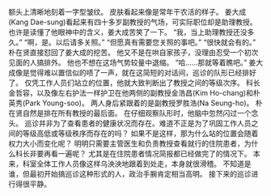 额头上清晰地刻着一字型皱纹。
皮肤看起来像是常年干农活的样子。
姜大成(Kang Dae-sung)看起来有四十多岁副教授的气场，可实际职位却是助理教授。也许是读懂了他眼神中的含义，姜大成苦笑了一下。
“我，当上助理教授还没多久。”
“啊，是。以后请多关照。”
“但愿真有需要您关照的事吧。”
“很快就会有的。”
朴在贤直接怼回了姜大成的挖苦。
他又不是在哄自家孩子，没理由忍受一个初次见面的人搞排外。
他也不想在这场气势较量中退缩。
“哈……那就等着瞧吧。”
姜大成像是觉得难以置信似的啧了一声，就在这简短的对话间，巡诊的队形已经排好了。
仅凭工作人员们站立的位置，他就大致判断出了教授之间的等级次序。
科长金哲容，以及像左右护法一样护卫在他两侧的副教授金浩昌(Kim Ho-chang)和朴英秀(Park Young-soo)。
两人身后紧跟着的是副教授罗胜浩(Na Seung-ho)。
朴在贤自然是排在所有教授的最后面。
在仔细观察队形时，他脑中忽然闪过一个念头。
巡诊并非为了查看患者的健康状况而存在。难道不正是为了巩固工作人员之间的等级高低或等级秩序而存在的吗？
如果不是这样，那为什么站的位置会随着权力大小而变化呢？
明明只需要主管医生和负责教授查看就行的住院患者，为什么科长非要再看一遍呢？
尤其是在住院患者情况简报都已经做完了的情况下。
本来，科室全体工作人员像这样乌泱泱地跟着到处走，本身就很滑稽。
不知道是谁，但最初开始搞巡诊这种形式的人，政治手腕肯定相当高明。
接下来的巡诊进行得很平静。